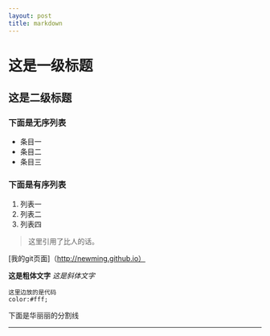 ```yaml
---
layout: post
title: markdown
---
```


# 这是一级标题

## 这是二级标题

### 下面是无序列表
* 条目一
* 条目二
* 条目三

### 下面是有序列表
1. 列表一
2. 列表二
3. 列表四

> 这里引用了比人的话。

[我的git页面]（http://newming.github.io）

__这是粗体文字__  _这是斜体文字_

```
这里边放的是代码
color:#fff;
```
下面是华丽丽的分割线
***
